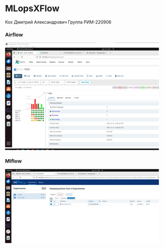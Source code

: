 # MLopsXFlow
Кох Дмитрий Александрович Группа РИМ-220906 

### Airflow
![](https://github.com/KDA-koh/MLops_lab3/blob/main/airflow.jpg)
### Mlflow
![](https://github.com/KDA-koh/MLops_lab3/blob/main/mlflow.jpg)
